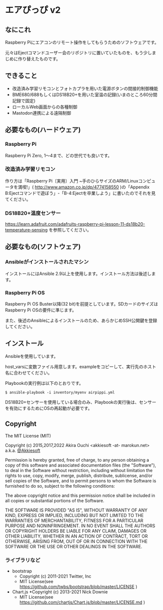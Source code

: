 # エアぴっぴ v2

## なにこれ

Raspberry Piにエアコンのリモート操作をしてもらうためのソフトウェアです。

元々はEjectコマンドユーザー会のリポジトリに置いていたものを、もう少しまじめに作り替えたものです。

## できること

+ 改造済み学習リモコンとフォトカプラを用いた電源ボタンの間接的制御機能
+ BME680/688もしくはDS18B20+を用いた室温の記録(いまのところ60分間記録で固定)
+ ローカルWeb画面からの各種制御
+ Mastodon連携による遠隔制御

## 必要なもの(ハードウェア)

### Raspberry Pi

Raspberry Pi Zero, 1〜4まで、どの世代でも良いです。

### 改造済み学習リモコン

作り方は「Raspberry Pi〔実用〕入門 ~手のひらサイズのARM/Linuxコンピュータを満喫!」( http://www.amazon.co.jp/dp/4774158550 )の「Appendix B:Ejectコマンドで遊ぼう」-「B-4:Ejectを卒業しよう」に書いたのでそれを見てください。

### DS18B20+温度センサー

https://learn.adafruit.com/adafruits-raspberry-pi-lesson-11-ds18b20-temperature-sensing を参照してください。

## 必要なもの(ソフトウェア)

### Ansibleがインストールされたマシン

インストールにはAnsible 2.9以上を使用します。インストール方法は後述します。

### Raspberry Pi OS

Raspberry Pi OS Buster以降(32 bit)を前提としています。SDカードのサイズはRaspberry Pi OSの要件に準じます。

また、後述のAnsibleによるインストールのため、あらかじめSSH公開鍵を登録してください。

## インストール

Ansibleを使用しています。

host_varsに変数ファイル用意します。exampleをコピーして、実行先のホスト名に合わせてください。

Playbookの実行例は以下のとおりです。

```
$ ansible-playbook -i inventory/myenv airpippi.yml
```

DS18B20+センサーを使用している場合のみ、Playbookの実行後は、センサーを有効にするためにOSの再起動が必要です。

## Copyright

The MIT License (MIT)

Copyright (c) 2015,2017,2022 Akira Ouchi \<akkiesoft -at- marokun.net\> a.k.a. [@Akkiesoft](https://social.mikutter.hachune.net/@akkiesoft)

Permission is hereby granted, free of charge, to any person obtaining a copy
of this software and associated documentation files (the "Software"), to deal
in the Software without restriction, including without limitation the rights
to use, copy, modify, merge, publish, distribute, sublicense, and/or sell
copies of the Software, and to permit persons to whom the Software is
furnished to do so, subject to the following conditions:

The above copyright notice and this permission notice shall be included in
all copies or substantial portions of the Software.

THE SOFTWARE IS PROVIDED "AS IS", WITHOUT WARRANTY OF ANY KIND, EXPRESS OR
IMPLIED, INCLUDING BUT NOT LIMITED TO THE WARRANTIES OF MERCHANTABILITY,
FITNESS FOR A PARTICULAR PURPOSE AND NONINFRINGEMENT. IN NO EVENT SHALL THE
AUTHORS OR COPYRIGHT HOLDERS BE LIABLE FOR ANY CLAIM, DAMAGES OR OTHER
LIABILITY, WHETHER IN AN ACTION OF CONTRACT, TORT OR OTHERWISE, ARISING FROM,
OUT OF OR IN CONNECTION WITH THE SOFTWARE OR THE USE OR OTHER DEALINGS IN
THE SOFTWARE.

### ライブラリなど

* bootstrap
    * Copyright (c) 2011-2021 Twitter, Inc
    * MIT License(see https://github.com/twbs/bootstrap/blob/master/LICENSE )
* Chart.js
    *Copyright (c) 2013-2021 Nick Downie
    * MIT License(see https://github.com/chartjs/Chart.js/blob/master/LICENSE.md )

